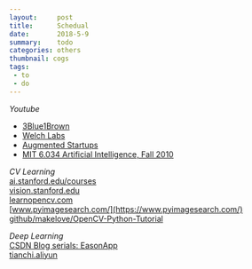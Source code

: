```yaml
---
layout:     post
title:      Schedual
date:       2018-5-9
summary:    todo
categories: others
thumbnail: cogs
tags:
 - to
 - do
---
```


*Youtube* 
* [3Blue1Brown](https://www.youtube.com/channel/UCYO_jab_esuFRV4b17AJtAw/playlists)    
* [Welch Labs](https://www.youtube.com/user/Taylorns34/playlists)  
* [Augmented Startups](https://www.youtube.com/channel/UCFJPdVHPZOYhSyxmX_C_Pew/playlists)  
* [MIT 6.034 Artificial Intelligence, Fall 2010](https://www.youtube.com/playlist?list=PLUl4u3cNGP63gFHB6xb-kVBiQHYe_4hSi)  

*CV Learning*  
[ai.stanford.edu/courses](http://ai.stanford.edu/courses/)  
[vision.stanford.edu](http://vision.stanford.edu/)  
[learnopencv.com](https://www.learnopencv.com/)  
[www.pyimagesearch.com/](https://www.pyimagesearch.com/)  
[github/makelove/OpenCV-Python-Tutorial](https://github.com/makelove/OpenCV-Python-Tutorial)  


*Deep Learning*  
[CSDN Blog serials: EasonApp](https://blog.csdn.net/app_12062011/article/category/6673389)  
[tianchi.aliyun](https://tianchi.aliyun.com/learn/index.htm?spm=5176.11165238.5610778.14.44ec43c9APtdph)  
